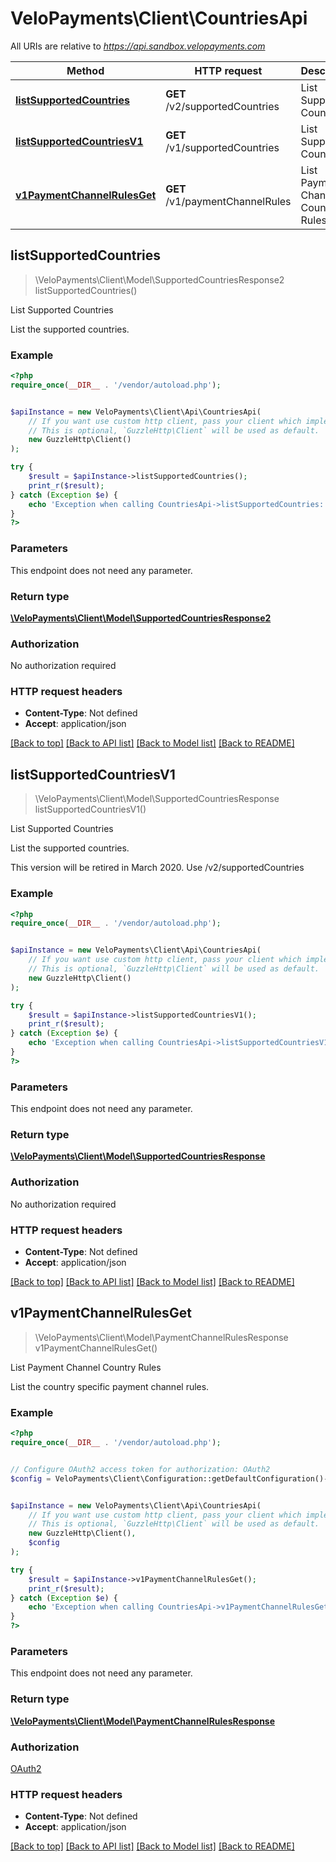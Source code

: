 # VeloPayments\Client\CountriesApi

All URIs are relative to *https://api.sandbox.velopayments.com*

Method | HTTP request | Description
------------- | ------------- | -------------
[**listSupportedCountries**](CountriesApi.md#listSupportedCountries) | **GET** /v2/supportedCountries | List Supported Countries
[**listSupportedCountriesV1**](CountriesApi.md#listSupportedCountriesV1) | **GET** /v1/supportedCountries | List Supported Countries
[**v1PaymentChannelRulesGet**](CountriesApi.md#v1PaymentChannelRulesGet) | **GET** /v1/paymentChannelRules | List Payment Channel Country Rules



## listSupportedCountries

> \VeloPayments\Client\Model\SupportedCountriesResponse2 listSupportedCountries()

List Supported Countries

List the supported countries.

### Example

```php
<?php
require_once(__DIR__ . '/vendor/autoload.php');


$apiInstance = new VeloPayments\Client\Api\CountriesApi(
    // If you want use custom http client, pass your client which implements `GuzzleHttp\ClientInterface`.
    // This is optional, `GuzzleHttp\Client` will be used as default.
    new GuzzleHttp\Client()
);

try {
    $result = $apiInstance->listSupportedCountries();
    print_r($result);
} catch (Exception $e) {
    echo 'Exception when calling CountriesApi->listSupportedCountries: ', $e->getMessage(), PHP_EOL;
}
?>
```

### Parameters

This endpoint does not need any parameter.

### Return type

[**\VeloPayments\Client\Model\SupportedCountriesResponse2**](../Model/SupportedCountriesResponse2.md)

### Authorization

No authorization required

### HTTP request headers

- **Content-Type**: Not defined
- **Accept**: application/json

[[Back to top]](#) [[Back to API list]](../../README.md#documentation-for-api-endpoints)
[[Back to Model list]](../../README.md#documentation-for-models)
[[Back to README]](../../README.md)


## listSupportedCountriesV1

> \VeloPayments\Client\Model\SupportedCountriesResponse listSupportedCountriesV1()

List Supported Countries

<p>List the supported countries.</p> <p>This version will be retired in March 2020. Use /v2/supportedCountries</p>

### Example

```php
<?php
require_once(__DIR__ . '/vendor/autoload.php');


$apiInstance = new VeloPayments\Client\Api\CountriesApi(
    // If you want use custom http client, pass your client which implements `GuzzleHttp\ClientInterface`.
    // This is optional, `GuzzleHttp\Client` will be used as default.
    new GuzzleHttp\Client()
);

try {
    $result = $apiInstance->listSupportedCountriesV1();
    print_r($result);
} catch (Exception $e) {
    echo 'Exception when calling CountriesApi->listSupportedCountriesV1: ', $e->getMessage(), PHP_EOL;
}
?>
```

### Parameters

This endpoint does not need any parameter.

### Return type

[**\VeloPayments\Client\Model\SupportedCountriesResponse**](../Model/SupportedCountriesResponse.md)

### Authorization

No authorization required

### HTTP request headers

- **Content-Type**: Not defined
- **Accept**: application/json

[[Back to top]](#) [[Back to API list]](../../README.md#documentation-for-api-endpoints)
[[Back to Model list]](../../README.md#documentation-for-models)
[[Back to README]](../../README.md)


## v1PaymentChannelRulesGet

> \VeloPayments\Client\Model\PaymentChannelRulesResponse v1PaymentChannelRulesGet()

List Payment Channel Country Rules

List the country specific payment channel rules.

### Example

```php
<?php
require_once(__DIR__ . '/vendor/autoload.php');


// Configure OAuth2 access token for authorization: OAuth2
$config = VeloPayments\Client\Configuration::getDefaultConfiguration()->setAccessToken('YOUR_ACCESS_TOKEN');


$apiInstance = new VeloPayments\Client\Api\CountriesApi(
    // If you want use custom http client, pass your client which implements `GuzzleHttp\ClientInterface`.
    // This is optional, `GuzzleHttp\Client` will be used as default.
    new GuzzleHttp\Client(),
    $config
);

try {
    $result = $apiInstance->v1PaymentChannelRulesGet();
    print_r($result);
} catch (Exception $e) {
    echo 'Exception when calling CountriesApi->v1PaymentChannelRulesGet: ', $e->getMessage(), PHP_EOL;
}
?>
```

### Parameters

This endpoint does not need any parameter.

### Return type

[**\VeloPayments\Client\Model\PaymentChannelRulesResponse**](../Model/PaymentChannelRulesResponse.md)

### Authorization

[OAuth2](../../README.md#OAuth2)

### HTTP request headers

- **Content-Type**: Not defined
- **Accept**: application/json

[[Back to top]](#) [[Back to API list]](../../README.md#documentation-for-api-endpoints)
[[Back to Model list]](../../README.md#documentation-for-models)
[[Back to README]](../../README.md)

